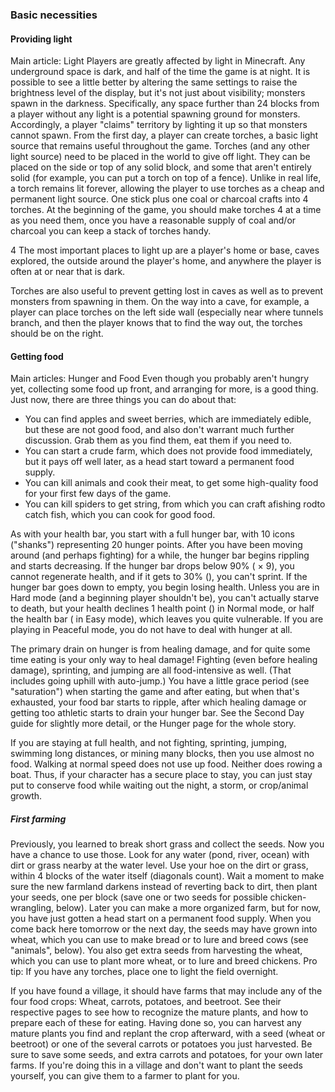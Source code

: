 ### Basic necessities
#### Providing light
Main article: Light
Players are greatly affected by light in Minecraft. Any underground space is dark, and half of the time the game is at night. It is possible to see a little better by altering the same settings to raise the brightness level of the display, but it's not just about visibility; monsters spawn in the darkness. Specifically, any space further than 24 blocks from a player without any light is a potential spawning ground for monsters. Accordingly, a player "claims" territory by lighting it up so that monsters cannot spawn. From the first day, a player can create torches, a basic light source that remains useful throughout the game. Torches (and any other light source) need to be placed in the world to give off light. They can be placed on the side or top of any solid block, and some that aren't entirely solid (for example, you can put a torch on top of a fence). Unlike in real life, a torch remains lit forever, allowing the player to use torches as a cheap and permanent light source. One stick plus one coal or charcoal crafts into 4 torches. At the beginning of the game, you should make torches 4 at a time as you need them, once you have a reasonable supply of coal and/or charcoal you can keep a stack of torches handy.

4
The most important places to light up are a player's home or base, caves explored, the outside around the player's home, and anywhere the player is often at or near that is dark.

Torches are also useful to prevent getting lost in caves as well as to prevent monsters from spawning in them. On the way into a cave, for example, a player can place torches on the left side wall (especially near where tunnels branch, and then the player knows that to find the way out, the torches should be on the right.

#### Getting food
Main articles: Hunger and Food
Even though you probably aren't hungry yet, collecting some food up front, and arranging for more, is a good thing. Just now, there are three things you can do about that:

- You can find apples and sweet berries, which are immediately edible, but these are not good food, and also don't warrant much further discussion. Grab them as you find them, eat them if you need to.
- You can start a crude farm, which does not provide food immediately, but it pays off well later, as a head start toward a permanent food supply.
- You can kill animals and cook their meat, to get some high-quality food for your first few days of the game.
- You can kill spiders to get string, from which you can craft afishing rodto catch fish, which you can cook for good food.

As with your health bar, you start with a full hunger bar, with 10 icons ("shanks") representing 20 hunger points. After you have been moving around (and perhaps fighting) for a while, the hunger bar begins rippling and starts decreasing. If the hunger bar drops below 90% ( × 9), you cannot regenerate health, and if it gets to 30% (), you can't sprint. If the hunger bar goes down to empty, you begin losing  health. Unless you are in Hard mode (and a beginning player shouldn't be), you can't actually starve to death, but your health declines 1 health point () in Normal mode, or half the health bar ( in Easy mode), which leaves you quite vulnerable. If you are playing in Peaceful mode, you do not have to deal with hunger at all.

The primary drain on hunger is from healing damage, and for quite some time eating is your only way to heal damage! Fighting (even before healing damage), sprinting, and jumping are all food-intensive as well. (That includes going uphill with auto-jump.) You have a little grace period (see "saturation") when starting the game and after eating, but when that's exhausted, your food bar starts to ripple, after which healing damage or getting too athletic starts to drain your hunger bar. See the Second Day guide for slightly more detail, or the Hunger page for the whole story.

If you are staying at full health, and not fighting, sprinting, jumping, swimming long distances, or mining many blocks, then you use almost no food. Walking at normal speed does not use up food. Neither does rowing a boat. Thus, if your character has a secure place to stay, you can just stay put to conserve food while waiting out the night, a storm, or crop/animal growth.

##### First farming
Previously, you learned to break short grass and collect the seeds. Now you have a chance to use those. Look for any water (pond, river, ocean) with dirt or grass nearby at the water level. Use your hoe on the dirt or grass, within 4 blocks of the water itself (diagonals count). Wait a moment to make sure the new farmland darkens instead of reverting back to dirt, then plant your seeds, one per block (save one or two seeds for possible chicken-wrangling, below). Later you can make a more organized farm, but for now, you have just gotten a head start on a permanent food supply. When you come back here tomorrow or the next day, the seeds may have grown into wheat, which you can use to make bread or to lure and breed cows (see "animals", below). You also get extra seeds from harvesting the wheat, which you can use to plant more wheat, or to lure and breed chickens. Pro tip: If you have any torches, place one to light the field overnight.

If you have found a village, it should have farms that may include any of the four food crops: Wheat, carrots, potatoes, and beetroot. See their respective pages to see how to recognize the mature plants, and how to prepare each of these for eating. Having done so, you can harvest any mature plants you find and replant the crop afterward, with a seed (wheat or beetroot) or one of the several carrots or potatoes you just harvested. Be sure to save some seeds, and extra carrots and potatoes, for your own later farms. If you're doing this in a village and don't want to plant the seeds yourself, you can give them to a farmer to plant for you.

